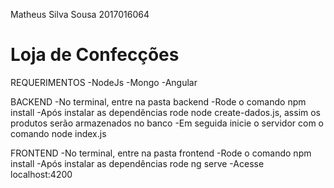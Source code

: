 ﻿Matheus Silva Sousa	2017016064
# Loja de Confecções

REQUERIMENTOS
-NodeJs
-Mongo
-Angular

BACKEND
-No terminal, entre na pasta backend
-Rode o comando npm install
-Após instalar as dependências rode node create-dados.js, assim os produtos serão armazenados no banco
-Em seguida inicie o servidor com o comando node index.js

FRONTEND
-No terminal, entre na pasta frontend
-Rode o comando npm install
-Após instalar as dependências rode ng serve
-Acesse localhost:4200